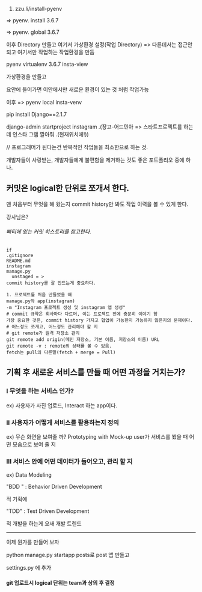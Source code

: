 1. zzu.li/install-pyenv

=> pyenv. install 3.6.7

=> pyenv. global 3.6.7

이후 Directory 만들고 여기서 가상환경 설정(작업 Directory) => 다른데서는 접근안되고 여기서만 작업하는 작업환경을 만듬

pyenv virtualenv 3.6.7 insta-view

가상환경을 만들고

요안에 들어가면 이안에서만 새로운 환경이 있는 것 처럼 작업가능

이후 => pyenv local insta-venv

pip install Django==2.1.7

django-admin startproject instagram .(장고-어드민아 => 스타트프로젝트를 하는데 인스타 그램 깔아줘 .(현재위치에!))

// 프로그래머가 된다는건 반복적인 작업들을 최소한으로 하는 것.

개발자들이 사랑받는, 개발자들에게 불편함을 제거하는 것도 좋은 포트폴리오 중에 하나.

## 커밋은 logical한 단위로 쪼개서 한다.

맨 처음부터 무엇을 해 왔는지 commit history만 봐도 작업 이력을 볼 수 있게 한다.

강사님은?

###### 빠티에 있는 커밋 히스토리를 참고한다.

```git
if
.gitignore
README.md
instagram
manage.py
  unstaged = >
commit history를 잘 만드는게 중요하다.

1. 프로젝트를 처음 만들었을 때 
manage.py와 app(instagram)
-m "Instagram 프로젝트 생성 및 instagram 앱 생성"
# commit 규약은 회사마다 다르며, 이는 프로젝트 전에 충분히 이야기 함
가장 중요한 것은, commit history 가지고 협업이 가능한지 가능하지 않은지의 문제이다.
# 어느정도 쪼개고, 어느정도 관리해야 할 지
# git remote가 원격 저장소 관리
git remote add origin(메인 저장소, 기본 이름, 저장소의 이름) URL
git remote -v : remote의 상태를 볼 수 있음.
fetch는 pull의 다른말(fetch + merge = Pull)
```

## 기획 후 새로운 서비스를 만들 때 어떤 과정을 거치는가?

### I 무엇을 하는 서비스 인가?
ex) 사용자가 사진 업로드, Interact 하는 app이다.
### II 사용자가 어떻게 서비스를 활용하는지 정의

ex) 무슨 화면을 보여줄 까? Prototyping with Mock-up
user가 서비스를 봤을 때 어떤 모습으로 보여 줄 지

### III 서비스 안에 어떤 데이터가 들어오고, 관리 할 지

ex) Data Modeling 

"BDD " : Behavior Driven Development

적 기획에

"TDD" : Test Driven Development

적 개발을 하는게 요새 개발 트렌드

***

이제 뭔가를 만들어 보자

python manage.py startapp posts로 post 앱 만들고

settings.py 에 추가

#### git 업로드시 logical 단위는 team과 상의 후 결정

